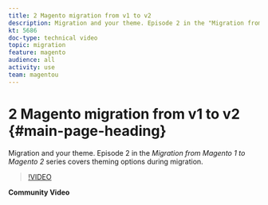 ```yaml
---
title: 2 Magento migration from v1 to v2
description: Migration and your theme. Episode 2 in the "Migration from Magento 1 to Magento 2" series covers theming options during migration.
kt: 5686
doc-type: technical video
topic: migration
feature: magento
audience: all
activity: use
team: magentou
---
```


# 2 Magento migration from v1 to v2 {#main-page-heading}

Migration and your theme. Episode 2 in the _Migration from Magento 1 to Magento 2_ series covers theming options during migration.

>[!VIDEO](https://video.tv.adobe.com/v/35840?quality=12&learn=on)

**Community Video**
